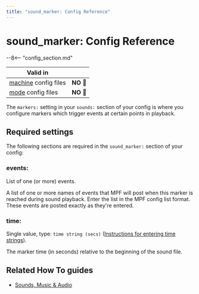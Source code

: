 ```yaml
---
title: "sound_marker: Config Reference"
---
```


# sound_marker: Config Reference

--8<-- "config_section.md"

| Valid in | |
|-----|:----:|
|[machine](instructions/machine_config.md) config files |**NO** :no_entry_sign:|
|[mode](instructions/mode_config.md) config files|**NO** :no_entry_sign:|

The `markers:` setting in your `sounds:` section of your config is where
you configure markers which trigger events at certain points in
playback.

## Required settings

The following sections are required in the `sound_marker:` section of
your config:

### events:

List of one (or more) events.

A list of one or more names of events that MPF will post when this
marker is reached during sound playback. Enter the list in the MPF
config list format. These events are posted exactly as they're entered.

### time:

Single value, type: `time string (secs)`
([Instructions for entering time strings](instructions/time_strings.md)).

The marker time (in seconds) relative to the beginning of the sound
file.

## Related How To guides

* [Sounds, Music & Audio](../mc/sound/index.md)
